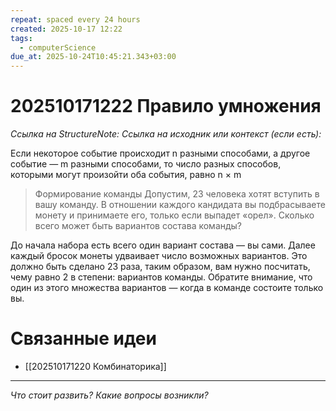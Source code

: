 ```yaml
---
repeat: spaced every 24 hours
created: 2025-10-17 12:22
tags:
  - computerScience
due_at: 2025-10-24T10:45:21.343+03:00
---
```

# 202510171222 Правило умножения

*Ссылка на StructureNote:*
*Ссылка на исходник или контекст (если есть):*

Если некоторое событие происходит n разными способами, а другое событие — m разными способами, то число разных способов, которыми могут произойти оба события, равно n × m

>Формирование команды Допустим, 23 человека хотят вступить в вашу команду. В отношении каждого кандидата вы подбрасываете монету и принимаете его, только если выпадет «орел». Сколько всего может быть вариантов состава команды?

До начала набора есть всего один вариант состава — вы сами. Далее каждый бросок монеты удваивает число возможных вариантов. Это должно быть сделано 23 раза, таким образом, вам нужно посчитать, чему равно 2 в степени: вариантов команды. Обратите внимание, что один из этого множества вариантов — когда в команде состоите только вы.

# Связанные идеи

- [[202510171220 Комбинаторика]]

---

*Что стоит развить? Какие вопросы возникли?*
